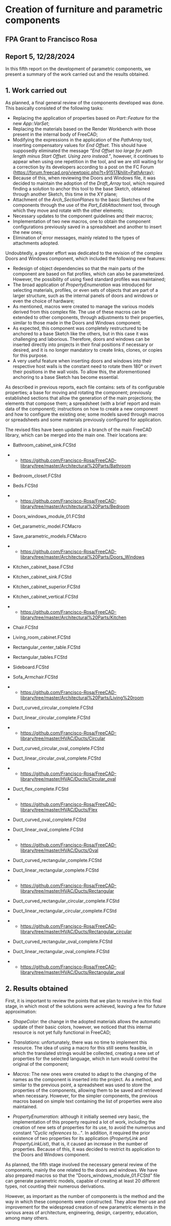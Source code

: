 # Creation of furniture and parametric components
## FPA Grant to Francisco Rosa
## Report 5, 12/28/2024

In this fifth report on the development of parametric components, we present a summary of the work carried out and the results obtained.

## 1. Work carried out

As planned, a final general review of the components developed was done. This basically consisted of the following tasks:

* Replacing the application of properties based on *Part::Feature* for the new *App::VarSet*;
* Replacing the materials based on the Render Workbench with those present in the internal body of FreeCAD;
* Modifying the expressions in the application of the *PathArray* tool, inserting compensatory values ​​for *End Offset*. This should have supposedly eliminated the message *“End Offset too large for path length minus Start Offset. Using zero instead.”*, however, it continues to appear when using one repetition in the tool, and we are still waiting for a correction by its developers according to a post on the FC Forum (https://forum.freecad.org/viewtopic.php?t=91517&hilit=PathArray);
* Because of this, when reviewing the Doors and Windows file, it was decided to maintain the adoption of the *Draft_Array* tool, which required finding a solution to anchor this tool to the base Sketch, obtained through another Sketch, this time in the XY plane;
* Attachment of the *Arch_SectionPlanes* to the basic Sketches of the components through the use of the *Part_EditAttachment* tool, through which they move and rotate with the other elements;
* Necessary updates to the component guidelines and their macros;
* Implementation of two new macros, one to obtain the component configurations previously saved in a spreadsheet and another to insert the new ones;
* Elimination of error messages, mainly related to the types of attachments adopted.

Undoubtedly, a greater effort was dedicated to the revision of the complex Doors and Windows component, which included the following new features:

* Redesign of object dependencies so that the main parts of the component are based on flat profiles, which can also be parameterized. However, the possibility of using fixed standard profiles was maintained;
* The broad application of *PropertyEnumeration* was introduced for selecting materials, profiles, or even sets of objects that are part of a larger structure, such as the internal panels of doors and windows or even the choice of hardware;
* As mentioned, macros were created to manage the various models derived from this complex file. The use of these macros can be extended to other components, through adjustments to their properties, similar to those made in the Doors and Windows component;
* As expected, this component was completely restructured to be anchored to a base Sketch like the others, but in this case it was challenging and laborious. Therefore, doors and windows can be inserted directly into projects in their final positions if necessary or desired, and it is no longer mandatory to create links, clones, or copies for this purpose.
* A very useful feature when inserting doors and windows into their respective host walls is the constant need to rotate them 180° or invert their positions in the wall voids. To allow this, the aforementioned anchoring to a base Sketch has become essential.

As described in previous reports, each file contains: sets of its configurable properties; a base for moving and rotating the component; previously established sections that allow the generation of the main projections; the elements that compose them; a spreadsheet (with a brief report and main data of the component); instructions on how to create a new component and how to configure the existing one; some models saved through macros or spreadsheets and some materials previously configured for application.

The revised files have been updated in a branch of the main FreeCAD library, which can be merged into the main one. Their locations are:

* Bathroom_cabinet_sink.FCStd
* * https://github.com/Francisco-Rosa/FreeCAD-library/tree/master/Architectural%20Parts/Bathroom

* Bedroom_closet.FCStd
* Beds.FCStd
* * https://github.com/Francisco-Rosa/FreeCAD-library/tree/master/Architectural%20Parts/Bedroom

* Doors_windows_module_01.FCStd
* Get_parametric_model.FCMacro
* Save_parametric_models.FCMacro
* * https://github.com/Francisco-Rosa/FreeCAD-library/tree/master/Architectural%20Parts/Doors_Windows

* Kitchen_cabinet_base.FCStd
* Kitchen_cabinet_sink.FCStd
* Kitchen_cabinet_superior.FCStd
* Kitchen_cabinet_vertical.FCStd
* * https://github.com/Francisco-Rosa/FreeCAD-library/tree/master/Architectural%20Parts/Kitchen

* Chair.FCStd	
* Living_room_cabinet.FCStd
* Rectangular_center_table.FCStd
* Rectangular_tables.FCStd	
* Sideboard.FCStd
* Sofa_Armchair.FCStd
* * https://github.com/Francisco-Rosa/FreeCAD-library/tree/master/Architectural%20Parts/Living%20room

* Duct_curved_circular_complete.FCStd
* Duct_linear_circular_complete.FCStd
* * https://github.com/Francisco-Rosa/FreeCAD-library/tree/master/HVAC/Ducts/Circular

* Duct_curved_circular_oval_complete.FCStd
* Duct_linear_circular_oval_complete.FCStd	
* * https://github.com/Francisco-Rosa/FreeCAD-library/tree/master/HVAC/Ducts/Circular_oval	

* Duct_flex_complete.FCStd
* * https://github.com/Francisco-Rosa/FreeCAD-library/tree/master/HVAC/Ducts/Flex

* Duct_curved_oval_complete.FCStd
* Duct_linear_oval_complete.FCStd
* * https://github.com/Francisco-Rosa/FreeCAD-library/tree/master/HVAC/Ducts/Oval

* Duct_curved_rectangular_complete.FCStd
* Duct_linear_rectangular_complete.FCStd
* * https://github.com/Francisco-Rosa/FreeCAD-library/tree/master/HVAC/Ducts/Rectangular

* Duct_curved_rectangular_circular_complete.FCStd
* Duct_linear_rectangular_circular_complete.FCStd
* * https://github.com/Francisco-Rosa/FreeCAD-library/tree/master/HVAC/Ducts/Rectangular_circular

* Duct_curved_rectangular_oval_complete.FCStd
* Duct_linear_rectangular_oval_complete.FCStd
* * https://github.com/Francisco-Rosa/FreeCAD-library/tree/master/HVAC/Ducts/Rectangular_oval


## 2. Results obtained

First, it is important to review the points that we plan to resolve in this final stage, in which most of the solutions were achieved, leaving a few for future approximation:

* *ShapeColor*: the change in the adopted materials allows the automatic update of their basic colors, however, we noticed that this internal resource is not yet fully functional in FreeCAD;

* *Translations*: unfortunately, there was no time to implement this resource. The idea of using a macro for this still seems feasible, in which the translated strings would be collected, creating a new set of properties for the selected language, which in turn would control the original of the component;

* *Macros*: The new ones were created to adapt to the changing of the names as the component is inserted into the project. As a method, and similar to the previous point, a spreadsheet was used to store the properties of the components, allowing them to be saved and retrieved when necessary. However, for the simpler components, the previous macros based on simple text containing the list of properties were also maintained.

* *PropertyEnumeration*: although it initially seemed very basic, the implementation of this property required a lot of work, including the creation of new sets of properties for its use, to avoid the numerous and constant *"Cyclic references to..."*. In addition, it required the prior existence of two properties for its application (*PropertyLink* and *PropertyLinkList*), that is, it caused an increase in the number of properties. Because of this, it was decided to restrict its application to the Doors and Windows component.

As planned, the fifth stage involved the necessary general review of the components, mainly the one related to the doors and windows. We have also prepared macros so that the "Doors_windows_module_01.FCStd" file can generate parametric models, capable of creating at least 20 different types, not counting their numerous derivations.

However, as important as the number of components is the method and the way in which these components were constructed. They allow their use and improvement for the widespread creation of new parametric elements in the various areas of architecture, engineering, design, carpentry, education, among many others.

